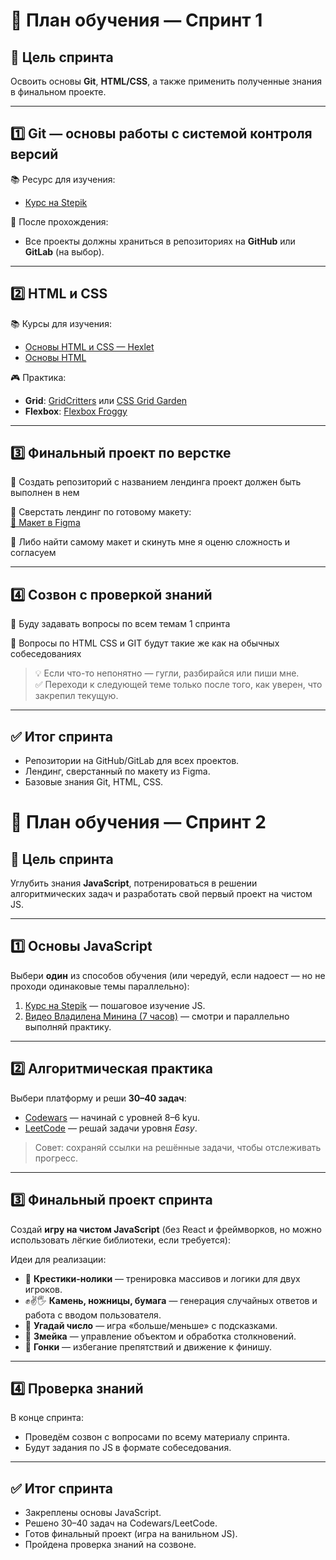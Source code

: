 # 📌 План обучения — Спринт 1

## 🎯 Цель спринта
Освоить основы **Git**, **HTML/CSS**, а также применить полученные знания в финальном проекте.

---

## 1️⃣ Git — основы работы с системой контроля версий
📚 Ресурс для изучения:  
- [Курс на Stepik](https://stepik.org/course/252829/promo?search=7835588303)

🔹 После прохождения:  
- Все проекты должны храниться в репозиториях на **GitHub** или **GitLab** (на выбор).

---

## 2️⃣ HTML и CSS
📚 Курсы для изучения:  
- [Основы HTML и CSS — Hexlet](https://ru.hexlet.io/programs/html-css-basics-free)  
- [Основы HTML](https://katalog-kursov.ru/lessons/html-css/?lesson=osnovnye-ponyatiya-html)  

🎮 Практика:  
- **Grid**: [GridCritters](https://gridcritters.com/) или [CSS Grid Garden](https://cssgridgarden.com/#ru)  
- **Flexbox**: [Flexbox Froggy](https://flexboxfroggy.com/#ru)

---

## 3️⃣ Финальный проект по верстке
🔹 Создать репозиторий с названием лендинга проект должен быть выполнен в нем

🔹 Сверстать лендинг по готовому макету:  
[📄 Макет в Figma](https://www.figma.com/design/hHUlinNdOpwNISq0nFOiZr/%D0%94%D0%B8%D0%B7%D0%B0%D0%B9%D0%BD-%D0%BB%D0%B5%D0%BD%D0%B4%D0%B8%D0%BD%D0%B3%D0%B0---Landing-page-design--Community-?node-id=0-1&p=f&t=bWOiljlPuyB1VgAH-0)

🔹 Либо найти самому макет и скинуть мне я оценю сложность и согласуем

---

## 4️⃣ Созвон с проверкой знаний
🔹 Буду задавать вопросы по всем темам 1 спринта 

🔹 Вопросы по HTML CSS и GIT будут такие же как на обычных собеседованиях

> 💡 Если что-то непонятно — гугли, разбирайся или пиши мне.  
> ✅ Переходи к следующей теме только после того, как уверен, что закрепил текущую.

---

## ✅ Итог спринта
- Репозитории на GitHub/GitLab для всех проектов.
- Лендинг, сверстанный по макету из Figma.
- Базовые знания Git, HTML, CSS.


# 📌 План обучения — Спринт 2

## 🎯 Цель спринта
Углубить знания **JavaScript**, потренироваться в решении алгоритмических задач и разработать свой первый проект на чистом JS.

---

## 1️⃣ Основы JavaScript

Выбери **один** из способов обучения (или чередуй, если надоест — но не проходи одинаковые темы параллельно):  

1. [Курс на Stepik](https://stepik.org/lesson/1407793/step/1?unit=1425257) — пошаговое изучение JS.  
2. [Видео Владилена Минина (7 часов)](https://www.youtube.com/watch?v=fcMcf_4PjfI&ab_channel=%D0%92%D0%BB%D0%B0%D0%B4%D0%B8%D0%BB%D0%B5%D0%BD%D0%9C%D0%B8%D0%BD%D0%B8%D0%BD%7CResultUniversity) — смотри и параллельно выполняй практику.

---

## 2️⃣ Алгоритмическая практика

Выбери платформу и реши **30–40 задач**:

- [Codewars](https://www.codewars.com/) — начинай с уровней 8–6 kyu.  
- [LeetCode](https://leetcode.com/) — решай задачи уровня *Easy*.

> Совет: сохраняй ссылки на решённые задачи, чтобы отслеживать прогресс.

---

## 3️⃣ Финальный проект спринта

Создай **игру на чистом JavaScript** (без React и фреймворков, но можно использовать лёгкие библиотеки, если требуется):

Идеи для реализации:
- 🎯 **Крестики-нолики** — тренировка массивов и логики для двух игроков.  
- ✊✌️🖐 **Камень, ножницы, бумага** — генерация случайных ответов и работа с вводом пользователя.  
- 🔢 **Угадай число** — игра «больше/меньше» с подсказками.  
- 🐍 **Змейка** — управление объектом и обработка столкновений.  
- 🚗 **Гонки** — избегание препятствий и движение к финишу.

---

## 4️⃣ Проверка знаний

В конце спринта:
- Проведём созвон с вопросами по всему материалу спринта.
- Будут задания по JS в формате собеседования.

---

## ✅ Итог спринта
- Закреплены основы JavaScript.  
- Решено 30–40 задач на Codewars/LeetCode.  
- Готов финальный проект (игра на ванильном JS).  
- Пройдена проверка знаний на созвоне.

